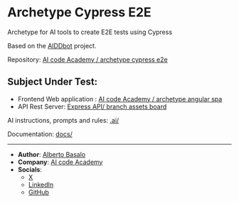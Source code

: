 # Archetype Cypress E2E

Archetype for AI tools to create E2E tests using Cypress

Based on the [AIDDbot](https://github.com/AIcodeAcademy/AIDDbot) project.

Repository: [AI code Academy / archetype cypress e2e](https://github.com/AIcodeAcademy/ArchetypeCypressE2E)

## Subject Under Test:

- Frontend Web application : [AI code Academy / archetype angular spa](https://github.com/AIcodeAcademy/ArchetypeAngularSPA)
- API Rest Server: [Express API/ branch assets board](https://github.com/AIcodeAcademy/ArchetypeExpressAPI/tree/assets-board)

AI instructions, prompts and rules: [.ai/](.ai/)

Documentation: [docs/](docs/)

---

- **Author**: [Alberto Basalo](https://albertobasalo.dev)
- **Company**: [AI code Academy](https://aicode.academy)
- **Socials**:
  - [X](https://x.com/albertobasalo)
  - [LinkedIn](https://www.linkedin.com/in/albertobasalo/)
  - [GitHub](https://github.com/albertobasalo)
